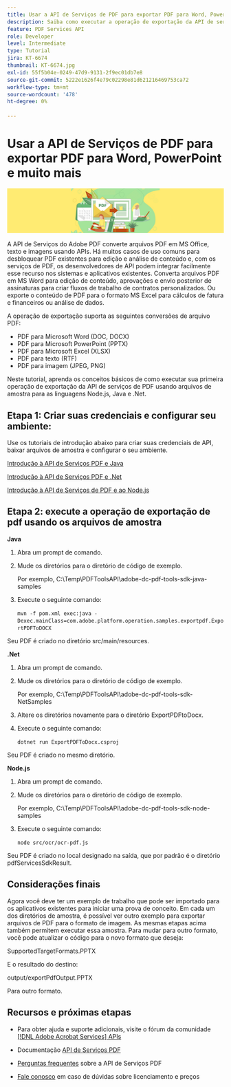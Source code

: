 ```yaml
---
title: Usar a API de Serviços de PDF para exportar PDF para Word, PowerPoint e muito mais
description: Saiba como executar a operação de exportação da API de serviços de PDF usando arquivos de amostra para as linguagens Node.js, Java e .Net
feature: PDF Services API
role: Developer
level: Intermediate
type: Tutorial
jira: KT-6674
thumbnail: KT-6674.jpg
exl-id: 55f5b04e-0249-47d9-9131-2f9ec01db7e8
source-git-commit: 5222e1626f4e79c02298e81d621216469753ca72
workflow-type: tm+mt
source-wordcount: '478'
ht-degree: 0%

---
```


# Usar a API de Serviços de PDF para exportar PDF para Word, PowerPoint e muito mais

![Criar Imagem Herói do PDF](assets/ExportPDF_hero.jpg)

A API de Serviços do Adobe PDF converte arquivos PDF em MS Office, texto e imagens usando APIs. Há muitos casos de uso comuns para desbloquear PDF existentes para edição e análise de conteúdo e, com os serviços de PDF, os desenvolvedores de API podem integrar facilmente esse recurso nos sistemas e aplicativos existentes. Converta arquivos PDF em MS Word para edição de conteúdo, aprovações e envio posterior de assinaturas para criar fluxos de trabalho de contratos personalizados. Ou exporte o conteúdo de PDF para o formato MS Excel para cálculos de fatura e financeiros ou análise de dados.

A operação de exportação suporta as seguintes conversões de arquivo PDF:

* PDF para Microsoft Word (DOC, DOCX)
* PDF para Microsoft PowerPoint (PPTX)
* PDF para Microsoft Excel (XLSX)
* PDF para texto (RTF)
* PDF para imagem (JPEG, PNG)

Neste tutorial, aprenda os conceitos básicos de como executar sua primeira operação de exportação da API de serviços de PDF usando arquivos de amostra para as linguagens Node.js, Java e .Net.

## Etapa 1: Criar suas credenciais e configurar seu ambiente:

Use os tutoriais de introdução abaixo para criar suas credenciais de API, baixar arquivos de amostra e configurar o seu ambiente.

[Introdução à API de Serviços PDF e Java](gettingstartedjava.md)

[Introdução à API de Serviços PDF e .Net](gettingstartednet.md)

[Introdução à API de Serviços de PDF e ao Node.js](createpdffromhtml.md)

## Etapa 2: execute a operação de exportação de pdf usando os arquivos de amostra

**Java**

1. Abra um prompt de comando.

1. Mude os diretórios para o diretório de código de exemplo.

   Por exemplo, C:\Temp\PDFToolsAPI\adobe-dc-pdf-tools-sdk-java-samples

1. Execute o seguinte comando:

   `mvn -f pom.xml exec:java -Dexec.mainClass=com.adobe.platform.operation.samples.exportpdf.ExportPDFToDOCX`

Seu PDF é criado no diretório src/main/resources.

**.Net**

1. Abra um prompt de comando.

1. Mude os diretórios para o diretório de código de exemplo.

   Por exemplo, C:\Temp\PDFToolsAPI\adobe-dc-pdf-tools-sdk-NetSamples

1. Altere os diretórios novamente para o diretório ExportPDFtoDocx.

1. Execute o seguinte comando:

   `dotnet run ExportPDFToDocx.csproj`

Seu PDF é criado no mesmo diretório.

**Node.js**

1. Abra um prompt de comando.

1. Mude os diretórios para o diretório de código de exemplo.

   Por exemplo, C:\Temp\PDFToolsAPI\adobe-dc-pdf-tools-sdk-node-samples

1. Execute o seguinte comando:

   `node src/ocr/ocr-pdf.js`

Seu PDF é criado no local designado na saída, que por padrão é o diretório pdfServicesSdkResult.

## Considerações finais

Agora você deve ter um exemplo de trabalho que pode ser importado para os aplicativos existentes para iniciar uma prova de conceito. Em cada um dos diretórios de amostra, é possível ver outro exemplo para exportar arquivos de PDF para o formato de imagem. As mesmas etapas acima também permitem executar essa amostra. Para mudar para outro formato, você pode atualizar o código para o novo formato que deseja:

SupportedTargetFormats.PPTX

E o resultado do destino:

output/exportPdfOutput.PPTX

Para outro formato.

## Recursos e próximas etapas

* Para obter ajuda e suporte adicionais, visite o fórum da comunidade [[!DNL Adobe Acrobat Services] APIs](https://community.adobe.com/t5/document-cloud-sdk/bd-p/Document-Cloud-SDK?page=1&amp;sort=latest_replies&amp;filter=all)

* Documentação [API de Serviços PDF](https://www.adobe.com/go/pdftoolsapi_doc)

* [Perguntas frequentes](https://community.adobe.com/t5/document-cloud-sdk/faq-for-document-services-pdf-tools-api/m-p/10726197) sobre a API de Serviços PDF

* [Fale conosco](https://www.adobe.com/go/pdftoolsapi_requestform) em caso de dúvidas sobre licenciamento e preços
